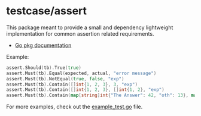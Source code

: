# testcase/assert

This package meant to provide a small and dependency lightweight implementation for common assertion related
requirements.

- [Go pkg documentation](https://pkg.go.dev/github.com/adamluzsi/testcase/assert)

Example:

```go
assert.Should(tb).True(true)
assert.Must(tb).Equal(expected, actual, "error message")
assert.Must(tb).NotEqual(true, false, "exp")
assert.Must(tb).Contain([]int{1, 2, 3}, 3, "exp")
assert.Must(tb).Contain([]int{1, 2, 3}, []int{1, 2}, "exp")
assert.Must(tb).Contain(map[string]int{"The Answer": 42, "oth": 13}, map[string]int{"The Answer": 42}, "exp")
```

For more examples, check out the [example_test.go](./example_test.go) file.